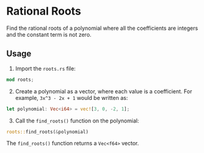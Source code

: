 # Rational Roots
Find the rational roots of a polynomial where all the coefficients are integers and the constant term is not zero.

## Usage
1. Import the `roots.rs` file:
```rust
mod roots;
```

2. Create a polynomial as a vector, where each value is a coefficient. For example, `3x^3 - 2x + 1` would be written as:
```rust
let polynomial: Vec<i64> = vec![3, 0, -2, 1];
```

3. Call the `find_roots()` function on the polynomial:
```rust
roots::find_roots(&polynomial)
```

The `find_roots()` function returns a `Vec<f64>` vector.
